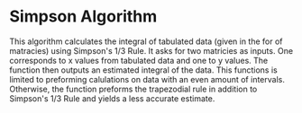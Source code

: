 ﻿# Simpson Algorithm
This algorithm calculates the integral of tabulated data (given in the for of matracies) using Simpson's 1/3 Rule. It asks for two matricies as inputs. One corresponds to x values from tabulated data and one to y values. The function then outputs an estimated integral of the data. This functions is limited to preforming calulations on data with an even amount of intervals. Otherwise, the function preforms the trapezodial rule in addition to Simpson's 1/3 Rule and yields a less accurate estimate. 
